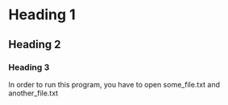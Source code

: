 # Heading 1

## Heading 2

### Heading 3

In order to run this program, you have to open some_file.txt and another_file.txt	